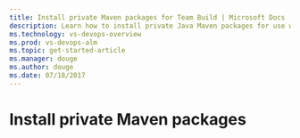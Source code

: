 ```yaml
---
title: Install private Maven packages for Team Build | Microsoft Docs
description: Learn how to install private Java Maven packages for use with Team Build in Team Services and TFS.
ms.technology: vs-devops-overview 
ms.prod: vs-devops-alm
ms.topic: get-started-article  
ms.manager: douge
ms.author: douge
ms.date: 07/18/2017
---
```


# Install private Maven packages